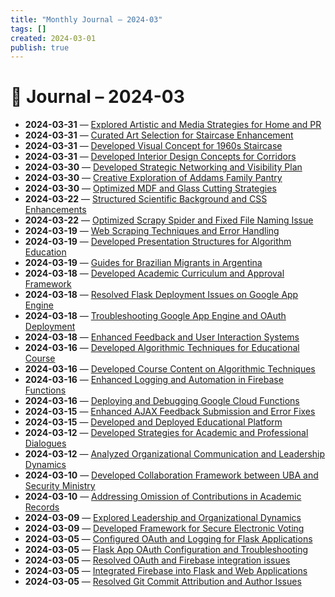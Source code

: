 ```yaml
---
title: "Monthly Journal – 2024-03"
tags: []
created: 2024-03-01
publish: true
---
```


# 📅 Journal – 2024-03

- **2024-03-31** — [Explored Artistic and Media Strategies for Home and PR](../Other/2024-03-31_Explored_Artistic_and_Media_Strategies_for_Home_an.md)
- **2024-03-31** — [Curated Art Selection for Staircase Enhancement](../Other/2024-03-31_Curated_Art_Selection_for_Staircase_Enhancement.md)
- **2024-03-31** — [Developed Visual Concept for 1960s Staircase](../Other/2024-03-31_Developed_Visual_Concept_for_1960s_Staircase.md)
- **2024-03-31** — [Developed Interior Design Concepts for Corridors](../Other/2024-03-31_Developed_Interior_Design_Concepts_for_Corridors.md)
- **2024-03-30** — [Developed Strategic Networking and Visibility Plan](../Business/2024-03-30_Developed_Strategic_Networking_and_Visibility_Plan.md)
- **2024-03-30** — [Creative Exploration of Addams Family Pantry](../Other/2024-03-30_Creative_Exploration_of_Addams_Family_Pantry.md)
- **2024-03-30** — [Optimized MDF and Glass Cutting Strategies](../Business/2024-03-30_Optimized_MDF_and_Glass_Cutting_Strategies.md)
- **2024-03-22** — [Structured Scientific Background and CSS Enhancements](../Teaching/2024-03-22_Structured_Scientific_Background_and_CSS_Enhanceme.md)
- **2024-03-22** — [Optimized Scrapy Spider and Fixed File Naming Issue](../Dev/2024-03-22_Optimized_Scrapy_Spider_and_Fixed_File_Naming_Issu.md)
- **2024-03-19** — [Web Scraping Techniques and Error Handling](../Dev/2024-03-19_Web_Scraping_Techniques_and_Error_Handling.md)
- **2024-03-19** — [Developed Presentation Structures for Algorithm Education](../Teaching/2024-03-19_Developed_Presentation_Structures_for_Algorithm_Ed.md)
- **2024-03-19** — [Guides for Brazilian Migrants in Argentina](../Business/2024-03-19_Guides_for_Brazilian_Migrants_in_Argentina.md)
- **2024-03-18** — [Developed Academic Curriculum and Approval Framework](../Teaching/2024-03-18_Developed_Academic_Curriculum_and_Approval_Framewo.md)
- **2024-03-18** — [Resolved Flask Deployment Issues on Google App Engine](../Dev/2024-03-18_Resolved_Flask_Deployment_Issues_on_Google_App_Eng.md)
- **2024-03-18** — [Troubleshooting Google App Engine and OAuth Deployment](../Dev/2024-03-18_Troubleshooting_Google_App_Engine_and_OAuth_Deploy.md)
- **2024-03-18** — [Enhanced Feedback and User Interaction Systems](../Dev/2024-03-18_Enhanced_Feedback_and_User_Interaction_Systems.md)
- **2024-03-16** — [Developed Algorithmic Techniques for Educational Course](../Teaching/2024-03-16_Developed_Algorithmic_Techniques_for_Educational_C.md)
- **2024-03-16** — [Developed Course Content on Algorithmic Techniques](../Teaching/2024-03-16_Developed_Course_Content_on_Algorithmic_Techniques.md)
- **2024-03-16** — [Enhanced Logging and Automation in Firebase Functions](../Dev/2024-03-16_Enhanced_Logging_and_Automation_in_Firebase_Functi.md)
- **2024-03-16** — [Deploying and Debugging Google Cloud Functions](../Dev/2024-03-16_Deploying_and_Debugging_Google_Cloud_Functions.md)
- **2024-03-15** — [Enhanced AJAX Feedback Submission and Error Fixes](../Dev/2024-03-15_Enhanced_AJAX_Feedback_Submission_and_Error_Fixes.md)
- **2024-03-15** — [Developed and Deployed Educational Platform](../Dev/2024-03-15_Developed_and_Deployed_Educational_Platform.md)
- **2024-03-12** — [Developed Strategies for Academic and Professional Dialogues](../Business/2024-03-12_Developed_Strategies_for_Academic_and_Professional.md)
- **2024-03-12** — [Analyzed Organizational Communication and Leadership Dynamics](../Business/2024-03-12_Analyzed_Organizational_Communication_and_Leadersh.md)
- **2024-03-10** — [Developed Collaboration Framework between UBA and Security Ministry](../Business/2024-03-10_Developed_Collaboration_Framework_between_UBA_and_.md)
- **2024-03-10** — [Addressing Omission of Contributions in Academic Records](../Business/2024-03-10_Addressing_Omission_of_Contributions_in_Academic_R.md)
- **2024-03-09** — [Explored Leadership and Organizational Dynamics](../Business/2024-03-09_Explored_Leadership_and_Organizational_Dynamics.md)
- **2024-03-09** — [Developed Framework for Secure Electronic Voting](../Business/2024-03-09_Developed_Framework_for_Secure_Electronic_Voting.md)
- **2024-03-05** — [Configured OAuth and Logging for Flask Applications](../Dev/2024-03-05_Configured_OAuth_and_Logging_for_Flask_Application.md)
- **2024-03-05** — [Flask App OAuth Configuration and Troubleshooting](../Dev/2024-03-05_Flask_App_OAuth_Configuration_and_Troubleshooting.md)
- **2024-03-05** — [Resolved OAuth and Firebase integration issues](../Dev/2024-03-05_Resolved_OAuth_and_Firebase_integration_issues.md)
- **2024-03-05** — [Integrated Firebase into Flask and Web Applications](../Dev/2024-03-05_Integrated_Firebase_into_Flask_and_Web_Application.md)
- **2024-03-05** — [Resolved Git Commit Attribution and Author Issues](../Dev/2024-03-05_Resolved_Git_Commit_Attribution_and_Author_Issues.md)
